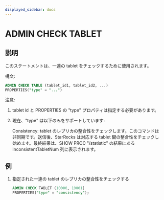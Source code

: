 ```yaml
---
displayed_sidebar: docs
---
```


# ADMIN CHECK TABLET

## 説明

このステートメントは、一連の tablet をチェックするために使用されます。

構文:

```sql
ADMIN CHECK TABLE (tablet_id1, tablet_id2, ...)
PROPERTIES("type" = "...")
```

注意:

1. tablet id と PROPERTIES の "type" プロパティは指定する必要があります。

2. 現在、"type" は以下のみをサポートしています:

   Consistency: tablet のレプリカの整合性をチェックします。このコマンドは非同期です。送信後、StarRocks は対応する tablet 間の整合性をチェックし始めます。最終結果は、SHOW PROC "/statistic" の結果にある InconsistentTabletNum 列に表示されます。

## 例

1. 指定された一連の tablet のレプリカの整合性をチェックする

    ```sql
    ADMIN CHECK TABLET (10000, 10001)
    PROPERTIES("type" = "consistency");
    ```